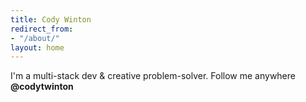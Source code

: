 ```yaml
---
title: Cody Winton
redirect_from:
- "/about/"
layout: home
---
```


I'm a multi-stack dev & creative problem-solver. Follow me anywhere **@codytwinton**